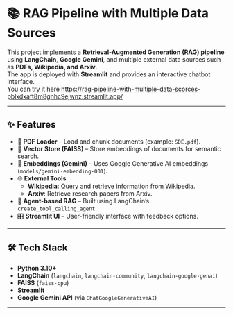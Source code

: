 # 📚 RAG Pipeline with Multiple Data Sources

This project implements a **Retrieval-Augmented Generation (RAG) pipeline** using **LangChain**, **Google Gemini**, and multiple external data sources such as **PDFs, Wikipedia, and Arxiv**.  
The app is deployed with **Streamlit** and provides an interactive chatbot interface.  
You can try it here
https://rag-pipeline-with-multiple-data-scorces-pblxdxaft8m8gnhc9ejwnz.streamlit.app/

---

## ✨ Features
- 📄 **PDF Loader** – Load and chunk documents (example: `SDE.pdf`).  
- 🔎 **Vector Store (FAISS)** – Store embeddings of documents for semantic search.  
- 🧠 **Embeddings (Gemini)** – Uses Google Generative AI embeddings (`models/gemini-embedding-001`).  
- 🌐 **External Tools**  
  - **Wikipedia**: Query and retrieve information from Wikipedia.  
  - **Arxiv**: Retrieve research papers from Arxiv.  
- 🤖 **Agent-based RAG** – Built using LangChain’s `create_tool_calling_agent`.  
- 🎛 **Streamlit UI** – User-friendly interface with feedback options.  

---

## 🛠️ Tech Stack
- **Python 3.10+**  
- **LangChain** (`langchain`, `langchain-community`, `langchain-google-genai`)  
- **FAISS** (`faiss-cpu`)  
- **Streamlit**  
- **Google Gemini API** (via `ChatGoogleGenerativeAI`)  

---
 


